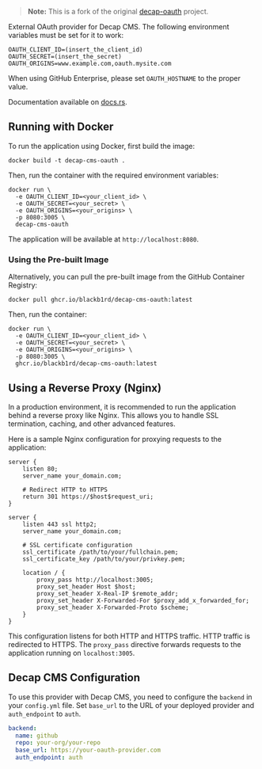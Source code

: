 > **Note:** This is a fork of the original [decap-oauth](https://github.com/augustogunsch/decap_oauth) project.

External OAuth provider for Decap CMS. The following environment variables must be set for it to
work:

```shell
OAUTH_CLIENT_ID=(insert_the_client_id)
OAUTH_SECRET=(insert_the_secret)
OAUTH_ORIGINS=www.example.com,oauth.mysite.com
```

When using GitHub Enterprise, please set `OAUTH_HOSTNAME` to the proper value.

Documentation available on [docs.rs](https://docs.rs/decap-cms-oauth/latest/decap_cms_oauth/).

## Running with Docker

To run the application using Docker, first build the image:

```shell
docker build -t decap-cms-oauth .
```

Then, run the container with the required environment variables:

```shell
docker run \
  -e OAUTH_CLIENT_ID=<your_client_id> \
  -e OAUTH_SECRET=<your_secret> \
  -e OAUTH_ORIGINS=<your_origins> \
  -p 8080:3005 \
  decap-cms-oauth
```

The application will be available at `http://localhost:8080`.

### Using the Pre-built Image

Alternatively, you can pull the pre-built image from the GitHub Container Registry:

```shell
docker pull ghcr.io/blackb1rd/decap-cms-oauth:latest
```

Then, run the container:

```shell
docker run \
  -e OAUTH_CLIENT_ID=<your_client_id> \
  -e OAUTH_SECRET=<your_secret> \
  -e OAUTH_ORIGINS=<your_origins> \
  -p 8080:3005 \
  ghcr.io/blackb1rd/decap-cms-oauth:latest
```

## Using a Reverse Proxy (Nginx)

In a production environment, it is recommended to run the application behind a reverse proxy like Nginx. This allows you to handle SSL termination, caching, and other advanced features.

Here is a sample Nginx configuration for proxying requests to the application:

```nginx
server {
    listen 80;
    server_name your_domain.com;

    # Redirect HTTP to HTTPS
    return 301 https://$host$request_uri;
}

server {
    listen 443 ssl http2;
    server_name your_domain.com;

    # SSL certificate configuration
    ssl_certificate /path/to/your/fullchain.pem;
    ssl_certificate_key /path/to/your/privkey.pem;

    location / {
        proxy_pass http://localhost:3005;
        proxy_set_header Host $host;
        proxy_set_header X-Real-IP $remote_addr;
        proxy_set_header X-Forwarded-For $proxy_add_x_forwarded_for;
        proxy_set_header X-Forwarded-Proto $scheme;
    }
}
```

This configuration listens for both HTTP and HTTPS traffic. HTTP traffic is redirected to HTTPS. The `proxy_pass` directive forwards requests to the application running on `localhost:3005`.

## Decap CMS Configuration

To use this provider with Decap CMS, you need to configure the `backend` in your `config.yml` file. Set `base_url` to the URL of your deployed provider and `auth_endpoint` to `auth`.

```yaml
backend:
  name: github
  repo: your-org/your-repo
  base_url: https://your-oauth-provider.com
  auth_endpoint: auth
```
